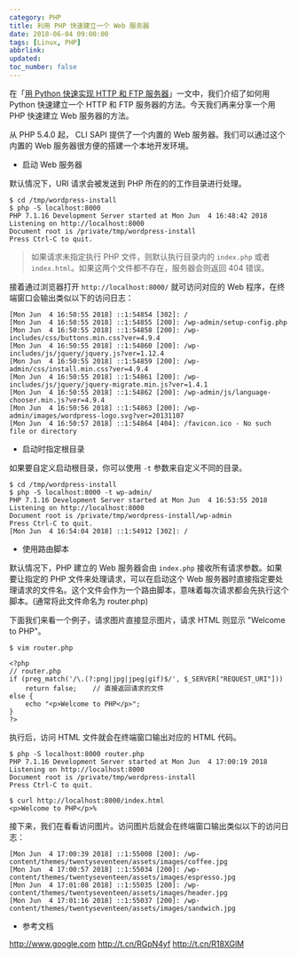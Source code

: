 ```yaml
---
category: PHP
title: 利用 PHP 快速建立一个 Web 服务器
date: 2018-06-04 09:00:00
tags: [Linux, PHP]
abbrlink:
updated:
toc_number: false
---
```


在「[用 Python 快速实现 HTTP 和 FTP 服务器](https://mp.weixin.qq.com/s?__biz=MzI3MTI2NzkxMA==&mid=2247485646&idx=1&sn=7f4d90f0ae008fc3fc3d6857a6f697ea&chksm=eac529e7ddb2a0f1dca9460dd8ab8f9bb4b3506176443133f3618cd83a499b29508c844e5824&mpshare=1&scene=23&srcid=0604RCv1lCh21KgmI3hB8FoB%23rd)」一文中，我们介绍了如何用 Python 快速建立一个 HTTP 和 FTP 服务器的方法。今天我们再来分享一个用 PHP 快速建立 Web 服务器的方法。

从 PHP 5.4.0 起， CLI SAPI 提供了一个内置的 Web 服务器。我们可以通过这个内置的 Web 服务器很方便的搭建一个本地开发环境。

- 启动 Web 服务器

默认情况下，URI 请求会被发送到 PHP 所在的的工作目录进行处理。

```
$ cd /tmp/wordpress-install
$ php -S localhost:8000
PHP 7.1.16 Development Server started at Mon Jun  4 16:48:42 2018
Listening on http://localhost:8000
Document root is /private/tmp/wordpress-install
Press Ctrl-C to quit.
```

> 如果请求未指定执行 PHP 文件，则默认执行目录内的 `index.php` 或者 `index.html`。如果这两个文件都不存在，服务器会则返回 404 错误。

<!-- more -->

接着通过浏览器打开 `http://localhost:8000/` 就可访问对应的 Web 程序，在终端窗口会输出类似以下的访问日志：

```
[Mon Jun  4 16:50:55 2018] ::1:54854 [302]: /
[Mon Jun  4 16:50:55 2018] ::1:54855 [200]: /wp-admin/setup-config.php
[Mon Jun  4 16:50:55 2018] ::1:54858 [200]: /wp-includes/css/buttons.min.css?ver=4.9.4
[Mon Jun  4 16:50:55 2018] ::1:54860 [200]: /wp-includes/js/jquery/jquery.js?ver=1.12.4
[Mon Jun  4 16:50:55 2018] ::1:54859 [200]: /wp-admin/css/install.min.css?ver=4.9.4
[Mon Jun  4 16:50:55 2018] ::1:54861 [200]: /wp-includes/js/jquery/jquery-migrate.min.js?ver=1.4.1
[Mon Jun  4 16:50:55 2018] ::1:54862 [200]: /wp-admin/js/language-chooser.min.js?ver=4.9.4
[Mon Jun  4 16:50:56 2018] ::1:54863 [200]: /wp-admin/images/wordpress-logo.svg?ver=20131107
[Mon Jun  4 16:50:57 2018] ::1:54864 [404]: /favicon.ico - No such file or directory
```

- 启动时指定根目录

如果要自定义启动根目录，你可以使用 `-t` 参数来自定义不同的目录。

```
$ cd /tmp/wordpress-install
$ php -S localhost:8000 -t wp-admin/
PHP 7.1.16 Development Server started at Mon Jun  4 16:53:55 2018
Listening on http://localhost:8000
Document root is /private/tmp/wordpress-install/wp-admin
Press Ctrl-C to quit.
[Mon Jun  4 16:54:04 2018] ::1:54912 [302]: /
```

- 使用路由脚本

默认情况下，PHP 建立的 Web 服务器会由 `index.php` 接收所有请求参数。如果要让指定的 PHP 文件来处理请求，可以在启动这个 Web 服务器时直接指定要处理请求的文件名。这个文件会作为一个路由脚本，意味着每次请求都会先执行这个脚本。(通常将此文件命名为 router.php)

下面我们来看一个例子，请求图片直接显示图片，请求 HTML 则显示 "Welcome to PHP"。

```
$ vim router.php

<?php
// router.php
if (preg_match('/\.(?:png|jpg|jpeg|gif)$/', $_SERVER["REQUEST_URI"]))
    return false;    // 直接返回请求的文件
else { 
    echo "<p>Welcome to PHP</p>";
}
?>
```

执行后，访问 HTML 文件就会在终端窗口输出对应的 HTML 代码。

```
$ php -S localhost:8000 router.php
PHP 7.1.16 Development Server started at Mon Jun  4 17:00:19 2018
Listening on http://localhost:8000
Document root is /private/tmp/wordpress-install
Press Ctrl-C to quit.

$ curl http://localhost:8000/index.html
<p>Welcome to PHP</p>%
```

接下来，我们在看看访问图片。访问图片后就会在终端窗口输出类似以下的访问日志：

```
[Mon Jun  4 17:00:39 2018] ::1:55008 [200]: /wp-content/themes/twentyseventeen/assets/images/coffee.jpg
[Mon Jun  4 17:00:57 2018] ::1:55034 [200]: /wp-content/themes/twentyseventeen/assets/images/espresso.jpg
[Mon Jun  4 17:01:08 2018] ::1:55035 [200]: /wp-content/themes/twentyseventeen/assets/images/header.jpg
[Mon Jun  4 17:01:16 2018] ::1:55037 [200]: /wp-content/themes/twentyseventeen/assets/images/sandwich.jpg
```

- 参考文档

http://www.google.com
http://t.cn/RGpN4yf
http://t.cn/R18XGlM